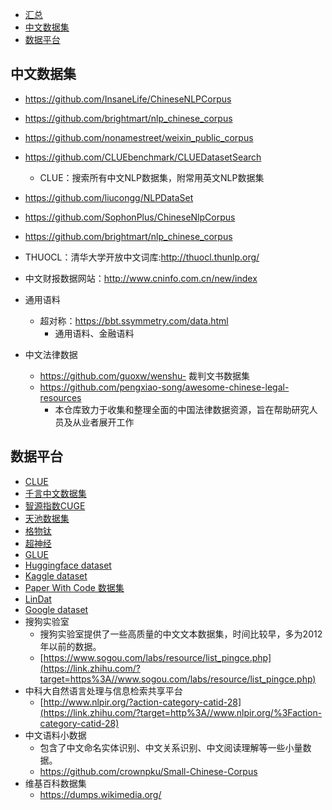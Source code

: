 <!-- START doctoc generated TOC please keep comment here to allow auto update -->
<!-- DON'T EDIT THIS SECTION, INSTEAD RE-RUN doctoc TO UPDATE -->
<!-- DON'T EDIT THIS SECTION, INSTEAD RE-RUN doctoc TO UPDATE -->

- [汇总](#%E6%B1%87%E6%80%BB)
- [中文数据集](#%E4%B8%AD%E6%96%87%E6%95%B0%E6%8D%AE%E9%9B%86)
- [数据平台](#%E6%95%B0%E6%8D%AE%E5%B9%B3%E5%8F%B0)

<!-- END doctoc generated TOC please keep comment here to allow auto update -->


## 中文数据集

- https://github.com/InsaneLife/ChineseNLPCorpus
- https://github.com/brightmart/nlp_chinese_corpus
- https://github.com/nonamestreet/weixin_public_corpus
- https://github.com/CLUEbenchmark/CLUEDatasetSearch
  - CLUE：搜索所有中文NLP数据集，附常用英文NLP数据集
- https://github.com/liucongg/NLPDataSet
- https://github.com/SophonPlus/ChineseNlpCorpus
- https://github.com/brightmart/nlp_chinese_corpus
- THUOCL：清华大学开放中文词库:http://thuocl.thunlp.org/
- 中文财报数据网站：http://www.cninfo.com.cn/new/index

- 通用语料
  - 超对称：https://bbt.ssymmetry.com/data.html
    - 通用语料、金融语料

- 中文法律数据
  - https://github.com/guoxw/wenshu-  裁判文书数据集
  - https://github.com/pengxiao-song/awesome-chinese-legal-resources
    - 本仓库致力于收集和整理全面的中国法律数据资源，旨在帮助研究人员及从业者展开工作

## 数据平台

- [CLUE](https://www.cluebenchmarks.com/index.html)
- [千言中文数据集](https://www.luge.ai/#/)
- [智源指数CUGE](http://cuge.baai.ac.cn/#/)
- [天池数据集](https://tianchi.aliyun.com/dataset)
- [格物钛](https://gas.graviti.cn/open-datasets)
- [超神经](https://hyper.ai/datasets)
- [GLUE](https://gluebenchmark.com/)
- [Huggingface dataset](https://huggingface.co/datasets)
- [Kaggle dataset](https://www.kaggle.com/datasets)
- [Paper With Code 数据集](https://www.paperswithcode.com/datasets)
- [LinDat](https://lindat.mff.cuni.cz/)
- [Google dataset](https://datasetsearch.research.google.com/)
- 搜狗实验室
  - 搜狗实验室提供了一些高质量的中文文本数据集，时间比较早，多为2012年以前的数据。
  - [https://www.sogou.com/labs/resource/list_pingce.php](https://link.zhihu.com/?target=https%3A//www.sogou.com/labs/resource/list_pingce.php)
- 中科大自然语言处理与信息检索共享平台
  - [http://www.nlpir.org/?action-category-catid-28](https://link.zhihu.com/?target=http%3A//www.nlpir.org/%3Faction-category-catid-28)
- 中文语料小数据
  - 包含了中文命名实体识别、中文关系识别、中文阅读理解等一些小量数据。
  - https://github.com/crownpku/Small-Chinese-Corpus
- 维基百科数据集
  - https://dumps.wikimedia.org/
